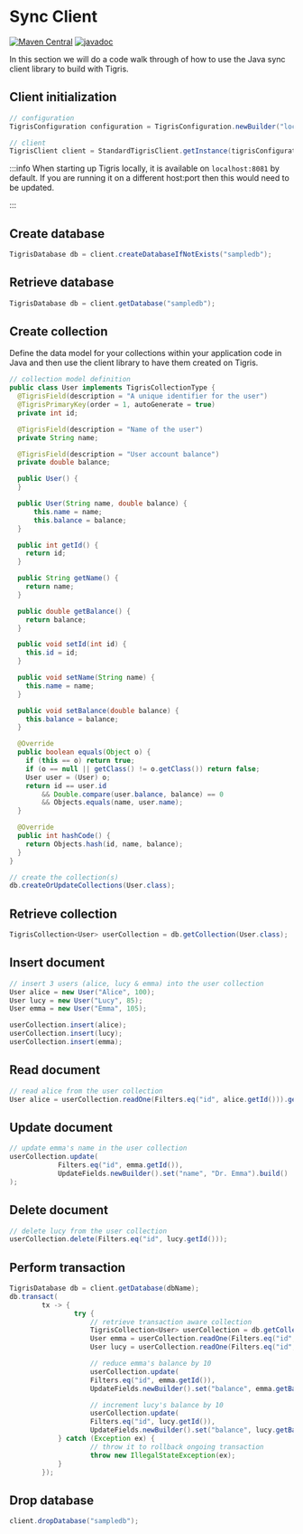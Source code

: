 # Sync Client

[![Maven Central](https://img.shields.io/maven-central/v/com.tigrisdata/tigris-client-java)](https://mvnrepository.com/artifact/com.tigrisdata/tigris-client)
[![javadoc](https://javadoc.io/badge2/com.tigrisdata/tigris-client/javadoc.svg)](https://javadoc.io/doc/com.tigrisdata/tigris-client)

In this section we will do a code walk through of how to use the Java sync
client library to build with Tigris.

## Client initialization

```java
// configuration
TigrisConfiguration configuration = TigrisConfiguration.newBuilder("localhost:8081").build();

// client
TigrisClient client = StandardTigrisClient.getInstance(tigrisConfiguration);
```

:::info
When starting up Tigris locally, it is available on `localhost:8081` by
default. If you are running it on a different host:port then this would need
to be updated.

:::

## Create database

```java
TigrisDatabase db = client.createDatabaseIfNotExists("sampledb");
```

## Retrieve database

```java
TigrisDatabase db = client.getDatabase("sampledb");
```

## Create collection

Define the data model for your collections within your application code in
Java and then use the client library to have them created on Tigris.

```java
// collection model definition
public class User implements TigrisCollectionType {
  @TigrisField(description = "A unique identifier for the user")
  @TigrisPrimaryKey(order = 1, autoGenerate = true)
  private int id;

  @TigrisField(description = "Name of the user")
  private String name;

  @TigrisField(description = "User account balance")
  private double balance;

  public User() {
  }

  public User(String name, double balance) {
      this.name = name;
      this.balance = balance;
  }

  public int getId() {
    return id;
  }

  public String getName() {
    return name;
  }

  public double getBalance() {
    return balance;
  }

  public void setId(int id) {
    this.id = id;
  }

  public void setName(String name) {
    this.name = name;
  }

  public void setBalance(double balance) {
    this.balance = balance;
  }

  @Override
  public boolean equals(Object o) {
    if (this == o) return true;
    if (o == null || getClass() != o.getClass()) return false;
    User user = (User) o;
    return id == user.id
        && Double.compare(user.balance, balance) == 0
        && Objects.equals(name, user.name);
  }

  @Override
  public int hashCode() {
    return Objects.hash(id, name, balance);
  }
}

// create the collection(s)
db.createOrUpdateCollections(User.class);
```

## Retrieve collection

```java
TigrisCollection<User> userCollection = db.getCollection(User.class);
```

## Insert document

```java
// insert 3 users (alice, lucy & emma) into the user collection
User alice = new User("Alice", 100);
User lucy = new User("Lucy", 85);
User emma = new User("Emma", 105);

userCollection.insert(alice);
userCollection.insert(lucy);
userCollection.insert(emma);
```

## Read document

```java
// read alice from the user collection
User alice = userCollection.readOne(Filters.eq("id", alice.getId())).get();
```

## Update document

```java
// update emma's name in the user collection
userCollection.update(
            Filters.eq("id", emma.getId()),
            UpdateFields.newBuilder().set("name", "Dr. Emma").build()
);
```

## Delete document

```java
// delete lucy from the user collection
userCollection.delete(Filters.eq("id", lucy.getId()));
```

## Perform transaction

```java
TigrisDatabase db = client.getDatabase(dbName);
db.transact(
        tx -> {
                try {
                    // retrieve transaction aware collection
                    TigrisCollection<User> userCollection = db.getCollection(User.class);
                    User emma = userCollection.readOne(Filters.eq("id", emma.getId()));
                    User lucy = userCollection.readOne(Filters.eq("id", lucy.getId()));

                    // reduce emma's balance by 10
                    userCollection.update(
                    Filters.eq("id", emma.getId()),
                    UpdateFields.newBuilder().set("balance", emma.getBalance() - 10).build());

                    // increment lucy's balance by 10
                    userCollection.update(
                    Filters.eq("id", lucy.getId()),
                    UpdateFields.newBuilder().set("balance", lucy.getBalance() + 10).build());
            } catch (Exception ex) {
                    // throw it to rollback ongoing transaction
                    throw new IllegalStateException(ex);
            }
        });
```

## Drop database

```java
client.dropDatabase("sampledb");
```
